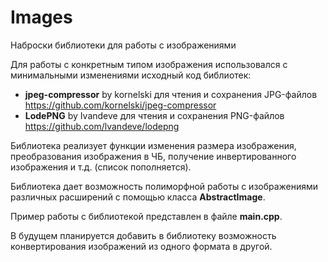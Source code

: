 # Images
Наброски библиотеки для работы с изображениями

Для работы с конкретным типом изображения использовался с минимальными изменениями исходный код библиотек:
* **jpeg-compressor** by kornelski для чтения и сохранения JPG-файлов https://github.com/kornelski/jpeg-compressor
* **LodePNG** by Ivandeve для чтения и сохранения PNG-файлов https://github.com/lvandeve/lodepng

Библиотека реализует функции изменения размера изображения, преобразования изображения в ЧБ, получение инвертированного изображения и т.д. (список пополняется).

Библиотека дает возможность полиморфной работы с изображениями различных расширений с помощью класса **AbstractImage**.

Пример работы с библиотекой представлен в файле **main.cpp**.

В будущем планируется добавить в библиотеку возможность конвертирования изображений из одного формата в другой.
